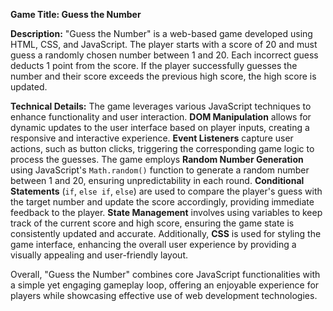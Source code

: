 **Game Title: Guess the Number**

**Description:**
"Guess the Number" is a web-based game developed using HTML, CSS, and JavaScript. The player starts with a score of 20 and must guess a randomly chosen number between 1 and 20. Each incorrect guess deducts 1 point from the score. If the player successfully guesses the number and their score exceeds the previous high score, the high score is updated.

**Technical Details:**
The game leverages various JavaScript techniques to enhance functionality and user interaction. **DOM Manipulation** allows for dynamic updates to the user interface based on player inputs, creating a responsive and interactive experience. **Event Listeners** capture user actions, such as button clicks, triggering the corresponding game logic to process the guesses. The game employs **Random Number Generation** using JavaScript's `Math.random()` function to generate a random number between 1 and 20, ensuring unpredictability in each round. **Conditional Statements** (`if`, `else if`, `else`) are used to compare the player's guess with the target number and update the score accordingly, providing immediate feedback to the player. **State Management** involves using variables to keep track of the current score and high score, ensuring the game state is consistently updated and accurate. Additionally, **CSS** is used for styling the game interface, enhancing the overall user experience by providing a visually appealing and user-friendly layout.

Overall, "Guess the Number" combines core JavaScript functionalities with a simple yet engaging gameplay loop, offering an enjoyable experience for players while showcasing effective use of web development technologies.

